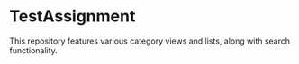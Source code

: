 # TestAssignment
This repository features various category views and lists, along with search functionality.
